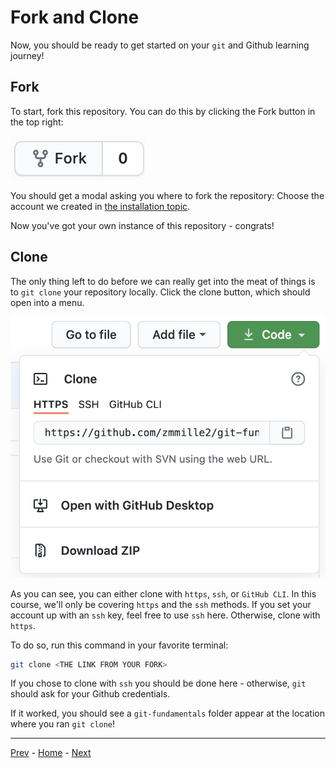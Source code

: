 # Fork and Clone
Now, you should be ready to get started on your `git` and Github learning journey!

## Fork
To start, fork this repository.
You can do this by clicking the Fork button in the top right:

![The Github Fork button](../resources/fork.png)

You should get a modal asking you where to fork the repository:
Choose the account we created in [the installation topic](00-installation-and-registration.md).

Now you've got your own instance of this repository - congrats!

## Clone
The only thing left to do before we can really get into the meat of things is to `git clone` your repository locally.
Click the clone button, which should open into a menu.

![The Github Clone button](../resources/clone.png)

As you can see, you can either clone with `https`, `ssh`, or `GitHub CLI`.
In this course, we'll only be covering `https` and the `ssh` methods.
If you set your account up with an `ssh` key, feel free to use `ssh` here.
Otherwise, clone with `https`.

To do so, run this command in your favorite terminal:

```bash
git clone <THE LINK FROM YOUR FORK>
```

If you chose to clone with `ssh` you should be done here - otherwise, `git` should ask for your Github credentials.

If it worked, you should see a `git-fundamentals` folder appear at the location where you ran `git clone`!

---
[Prev](00-installation-and-registration.md) - [Home](../README.md) - [Next](02-main-flow.md)
